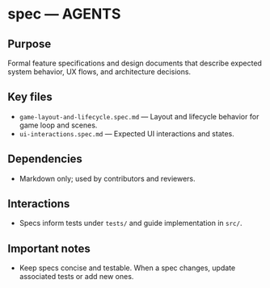 # spec — AGENTS

## Purpose

Formal feature specifications and design documents that describe expected system behavior, UX flows, and architecture decisions.

## Key files

- `game-layout-and-lifecycle.spec.md` — Layout and lifecycle behavior for game loop and scenes.
- `ui-interactions.spec.md` — Expected UI interactions and states.

## Dependencies

- Markdown only; used by contributors and reviewers.

## Interactions

- Specs inform tests under `tests/` and guide implementation in `src/`.

## Important notes

- Keep specs concise and testable. When a spec changes, update associated tests or add new ones.

